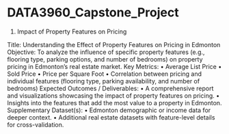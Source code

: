 # DATA3960_Capstone_Project

1. Impact of Property Features on Pricing

Title: Understanding the Effect of Property Features on Pricing in Edmonton
Objective:
To analyze the influence of specific property features (e.g., flooring type, parking options, and number of bedrooms) on property pricing in Edmonton’s real estate market.
Key Metrics:
	•	Average List Price
	•	Sold Price
	•	Price per Square Foot
	•	Correlation between pricing and individual features (flooring type, parking availability, and number of bedrooms)
Expected Outcomes / Deliverables:
	•	A comprehensive report and visualizations showcasing the impact of property features on pricing.
	•	Insights into the features that add the most value to a property in Edmonton.
Supplementary Dataset(s):
	•	Edmonton demographic or income data for deeper context.
	•	Additional real estate datasets with feature-level details for cross-validation.
